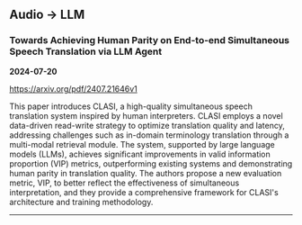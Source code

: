 ## Audio -> LLM



### Towards Achieving Human Parity on End-to-end Simultaneous Speech Translation via LLM Agent

**2024-07-20**

https://arxiv.org/pdf/2407.21646v1

This paper introduces CLASI, a high-quality simultaneous speech translation system inspired by human interpreters. CLASI employs a novel data-driven read-write strategy to optimize translation quality and latency, addressing challenges such as in-domain terminology translation through a multi-modal retrieval module. The system, supported by large language models (LLMs), achieves significant improvements in valid information proportion (VIP) metrics, outperforming existing systems and demonstrating human parity in translation quality. The authors propose a new evaluation metric, VIP, to better reflect the effectiveness of simultaneous interpretation, and they provide a comprehensive framework for CLASI's architecture and training methodology.

---